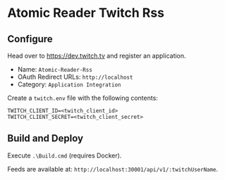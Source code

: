 # Atomic Reader Twitch Rss

## Configure

Head over to https://dev.twitch.tv and register an application.

* Name: `Atomic-Reader-Rss`
* OAuth Redirect URLs: `http://localhost`
* Category: `Application Integration`

Create a `twitch.env` file with the following contents:

```
TWITCH_CLIENT_ID=<twitch_client_id>
TWITCH_CLIENT_SECRET=<twitch_client_secret>
```

## Build and Deploy

Execute `.\Build.cmd` (requires Docker).

Feeds are available at: `http://localhost:30001/api/v1/:twitchUserName`.
